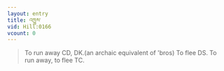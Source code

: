 ```yaml
---
layout: entry
title: འཁྱུས་
vid: Hill:0166
vcount: 0
---
```

> To run away CD, DK\.(an archaic equivalent of 'bros) To flee DS\. To run away, to flee TC\.


